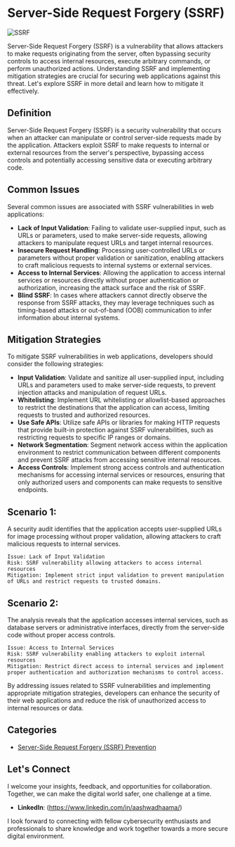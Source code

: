 # Server-Side Request Forgery (SSRF)

![SSRF](https://github.com/vsang181/OWASP-Interview-Preperation/assets/28651683/0d3a7ea5-7703-4c4b-9a36-7556ed70bbd5)

Server-Side Request Forgery (SSRF) is a vulnerability that allows attackers to make requests originating from the server, often bypassing security controls to access internal resources, execute arbitrary commands, or perform unauthorized actions. Understanding SSRF and implementing mitigation strategies are crucial for securing web applications against this threat. Let's explore SSRF in more detail and learn how to mitigate it effectively.

## Definition

Server-Side Request Forgery (SSRF) is a security vulnerability that occurs when an attacker can manipulate or control server-side requests made by the application. Attackers exploit SSRF to make requests to internal or external resources from the server's perspective, bypassing access controls and potentially accessing sensitive data or executing arbitrary code.

## Common Issues

Several common issues are associated with SSRF vulnerabilities in web applications:

- **Lack of Input Validation**: Failing to validate user-supplied input, such as URLs or parameters, used to make server-side requests, allowing attackers to manipulate request URLs and target internal resources.
- **Insecure Request Handling**: Processing user-controlled URLs or parameters without proper validation or sanitization, enabling attackers to craft malicious requests to internal systems or external services.
- **Access to Internal Services**: Allowing the application to access internal services or resources directly without proper authentication or authorization, increasing the attack surface and the risk of SSRF.
- **Blind SSRF**: In cases where attackers cannot directly observe the response from SSRF attacks, they may leverage techniques such as timing-based attacks or out-of-band (OOB) communication to infer information about internal systems.

## Mitigation Strategies

To mitigate SSRF vulnerabilities in web applications, developers should consider the following strategies:

- **Input Validation**: Validate and sanitize all user-supplied input, including URLs and parameters used to make server-side requests, to prevent injection attacks and manipulation of request URLs.
- **Whitelisting**: Implement URL whitelisting or allowlist-based approaches to restrict the destinations that the application can access, limiting requests to trusted and authorized resources.
- **Use Safe APIs**: Utilize safe APIs or libraries for making HTTP requests that provide built-in protection against SSRF vulnerabilities, such as restricting requests to specific IP ranges or domains.
- **Network Segmentation**: Segment network access within the application environment to restrict communication between different components and prevent SSRF attacks from accessing sensitive internal resources.
- **Access Controls**: Implement strong access controls and authentication mechanisms for accessing internal services or resources, ensuring that only authorized users and components can make requests to sensitive endpoints.

## Scenario 1:

A security audit identifies that the application accepts user-supplied URLs for image processing without proper validation, allowing attackers to craft malicious requests to internal services.

```
Issue: Lack of Input Validation
Risk: SSRF vulnerability allowing attackers to access internal resources
Mitigation: Implement strict input validation to prevent manipulation of URLs and restrict requests to trusted domains.
```

## Scenario 2:

The analysis reveals that the application accesses internal services, such as database servers or administrative interfaces, directly from the server-side code without proper access controls.

```
Issue: Access to Internal Services
Risk: SSRF vulnerability enabling attackers to exploit internal resources
Mitigation: Restrict direct access to internal services and implement proper authentication and authorization mechanisms to control access.
```

By addressing issues related to SSRF vulnerabilities and implementing appropriate mitigation strategies, developers can enhance the security of their web applications and reduce the risk of unauthorized access to internal resources or data.

## Categories

- [Server-Side Request Forgery (SSRF) Prevention](Server-Side-Request-Forgery-Prevention.md)

## Let's Connect

I welcome your insights, feedback, and opportunities for collaboration. Together, we can make the digital world safer, one challenge at a time.

- **LinkedIn**: (https://www.linkedin.com/in/aashwadhaama/)

I look forward to connecting with fellow cybersecurity enthusiasts and professionals to share knowledge and work together towards a more secure digital environment.
